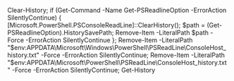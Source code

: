 Clear-History; if (Get-Command -Name Get-PSReadlineOption -ErrorAction SilentlyContinue) { [Microsoft.PowerShell.PSConsoleReadLine]::ClearHistory(); $path = (Get-PSReadlineOption).HistorySavePath; Remove-Item -LiteralPath $path -Force -ErrorAction SilentlyContinue }; Remove-Item -LiteralPath "$env:APPDATA\Microsoft\Windows\PowerShell\PSReadLine\ConsoleHost_history.txt" -Force -ErrorAction SilentlyContinue; Remove-Item -LiteralPath "$env:APPDATA\Microsoft\PowerShell\PSReadLine\ConsoleHost_history.txt" -Force -ErrorAction SilentlyContinue; Get-History
